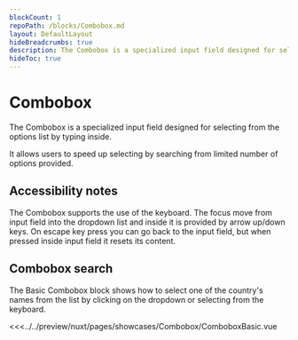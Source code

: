 ```yaml
---
blockCount: 1
repoPath: /blocks/Combobox.md
layout: DefaultLayout
hideBreadcrumbs: true
description: The Combobox is a specialized input field designed for selecting options from long lists.
hideToc: true
---
```


# Combobox

The Combobox is a specialized input field designed for selecting from the options list by typing inside.

It allows users to speed up selecting by searching from limited number of options provided.

## Accessibility notes

The Combobox supports the use of the keyboard. The focus move from input field into the dropdown list and inside it is provided by arrow up/down keys. On escape key press you can go back to the input field, but when pressed inside input field it resets its content. 

## Combobox search

The Basic Combobox block shows how to select one of the country's names from the list by clicking on the dropdown or selecting from the keyboard. 

<Showcase showcase-name="Combobox/ComboboxBasic" style="min-height: 350px">

<<<../../preview/nuxt/pages/showcases/Combobox/ComboboxBasic.vue

</Showcase>
